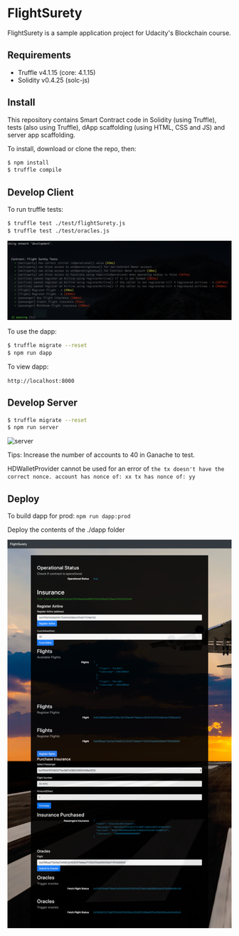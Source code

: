 # FlightSurety

FlightSurety is a sample application project for Udacity's Blockchain course.

## Requirements
- Truffle v4.1.15 (core: 4.1.15)
- Solidity v0.4.25 (solc-js)

## Install

This repository contains Smart Contract code in Solidity (using Truffle), tests (also using Truffle), dApp scaffolding (using HTML, CSS and JS) and server app scaffolding.

To install, download or clone the repo, then:

```bash
$ npm install
$ truffle compile
```

## Develop Client

To run truffle tests:

```bash
$ truffle test ./test/flightSurety.js
$ truffle test ./test/oracles.js
```

![test](./miscs/test1.png)

To use the dapp:

```bash
$ truffle migrate --reset
$ npm run dapp
```

To view dapp:

`http://localhost:8000`

## Develop Server

```bash
$ truffle migrate --reset
$ npm run server
```

![server](./miscs/server.png)

Tips:
Increase the number of accounts to 40 in Ganache to test.

HDWalletProvider cannot be used for an error of ```the tx doesn't have the correct nonce. account has nonce of: xx tx has nonce of: yy ```

## Deploy

To build dapp for prod:
`npm run dapp:prod`

Deploy the contents of the ./dapp folder

![dapp](./miscs/dapp.png)
